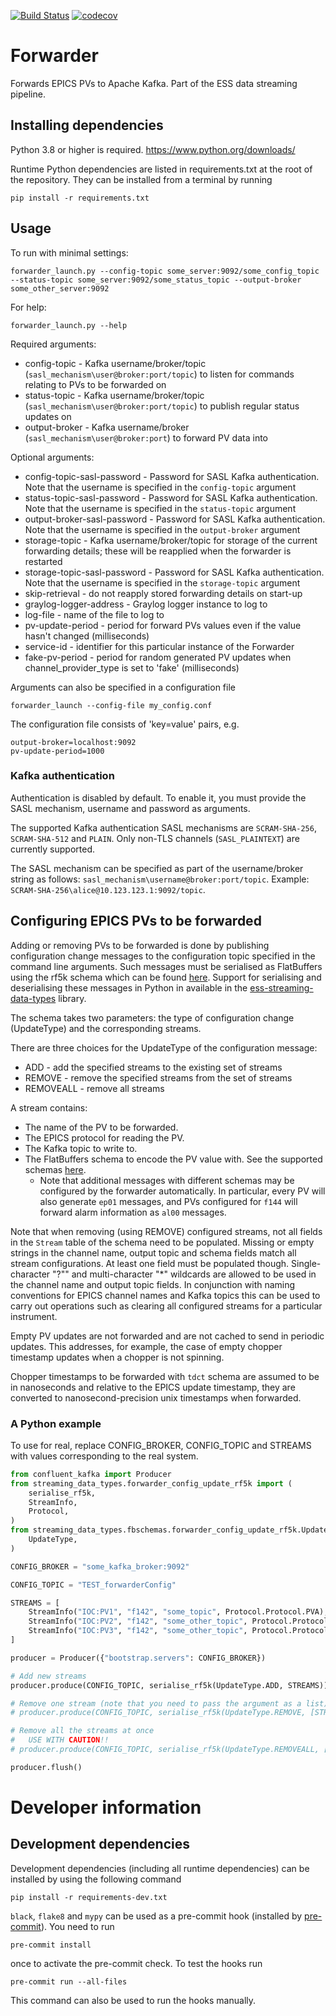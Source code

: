 [![Build Status](https://gitlab.esss.lu.se/ecdc/ess-dmsc/forwarder/badges/main/pipeline.svg)](https://gitlab.esss.lu.se/ecdc/ess-dmsc/forwarder/-/pipelines) [![codecov](https://gitlab.esss.lu.se/ecdc/ess-dmsc/forwarder/badges/main/coverage.svg)](https://gitlab.esss.lu.se/ecdc/ess-dmsc/forwarder/-/graphs/main/charts)


# Forwarder
Forwards EPICS PVs to Apache Kafka. Part of the ESS data streaming pipeline.

## Installing dependencies

Python 3.8 or higher is required. https://www.python.org/downloads/

Runtime Python dependencies are listed in requirements.txt at the root of the
repository. They can be installed from a terminal by running
```
pip install -r requirements.txt
```

## Usage
To run with minimal settings:
```
forwarder_launch.py --config-topic some_server:9092/some_config_topic --status-topic some_server:9092/some_status_topic --output-broker some_other_server:9092
```

For help:
```
forwarder_launch.py --help
```

Required arguments:
 * config-topic - Kafka username/broker/topic (`sasl_mechanism\user@broker:port/topic`) to listen for commands relating to PVs to be forwarded on
 * status-topic - Kafka username/broker/topic (`sasl_mechanism\user@broker:port/topic`) to publish regular status updates on
 * output-broker - Kafka username/broker (`sasl_mechanism\user@broker:port`) to forward PV data into

Optional arguments:
 * config-topic-sasl-password - Password for SASL Kafka authentication. Note that the username is specified in the `config-topic` argument
 * status-topic-sasl-password - Password for SASL Kafka authentication. Note that the username is specified in the `status-topic` argument
 * output-broker-sasl-password - Password for SASL Kafka authentication. Note that the username is specified in the `output-broker` argument
 * storage-topic - Kafka username/broker/topic for storage of the current forwarding details; these will be reapplied when the forwarder is restarted
 * storage-topic-sasl-password - Password for SASL Kafka authentication. Note that the username is specified in the `storage-topic` argument
 * skip-retrieval - do not reapply stored forwarding details on start-up
 * graylog-logger-address - Graylog logger instance to log to
 * log-file - name of the file to log to
 * pv-update-period - period for forward PVs values even if the value hasn't changed (milliseconds)
 * service-id - identifier for this particular instance of the Forwarder
 * fake-pv-period - period for random generated PV updates when channel_provider_type is set to 'fake' (milliseconds)

Arguments can also be specified in a configuration file
```
forwarder_launch --config-file my_config.conf
```
The configuration file consists of 'key=value' pairs, e.g.
```
output-broker=localhost:9092
pv-update-period=1000
```

### Kafka authentication

Authentication is disabled by default. To enable it, you must provide the SASL mechanism, username and password as arguments.

The supported Kafka authentication SASL mechanisms are `SCRAM-SHA-256`, `SCRAM-SHA-512` and `PLAIN`.
Only non-TLS channels (`SASL_PLAINTEXT`) are currently supported.

The SASL mechanism can be specified as part of the username/broker string as follows: `sasl_mechanism\username@broker:port/topic`.
Example: `SCRAM-SHA-256\alice@10.123.123.1:9092/topic`.

## Configuring EPICS PVs to be forwarded

Adding or removing PVs to be forwarded is done by publishing configuration change messages to the configuration
topic specified in the command line arguments. Such messages must be serialised as FlatBuffers using
the rf5k schema which can be found [here](https://github.com/ess-dmsc/streaming-data-types/blob/master/schemas/rf5k_forwarder_config.fbs).
Support for serialising and deserialising these messages in Python in available in the
[ess-streaming-data-types](https://pypi.org/project/ess-streaming-data-types/) library.

The schema takes two parameters: the type of configuration change (UpdateType) and the corresponding streams.

There are three choices for the UpdateType of the configuration message:
 * ADD - add the specified streams to the existing set of streams
 * REMOVE - remove the specified streams from the set of streams
 * REMOVEALL - remove all streams

A stream contains:
 * The name of the PV to be forwarded.
 * The EPICS protocol for reading the PV.
 * The Kafka topic to write to.
 * The FlatBuffers schema to encode the PV value with. See the supported schemas [here](forwarder/update_handlers/schema_serialiser_factory.py#L24).
   * Note that additional messages with different schemas may be configured by the forwarder 
     automatically. In particular, every PV will also generate `ep01` messages, and PVs 
     configured for `f144` will forward alarm information as `al00` messages.


Note that when removing (using REMOVE) configured streams, not all fields in the `Stream` table of the schema need to be populated.
Missing or empty strings in the channel name, output topic and schema fields match all stream configurations.
At least one field must be populated though.
Single-character "?"" and multi-character "*" wildcards are allowed to be used in the channel name and output topic fields.
In conjunction with naming conventions for EPICS channel names and Kafka topics this can be used to carry out operations
such as clearing all configured streams for a particular instrument.

Empty PV updates are not forwarded and are not cached to send in periodic updates.
This addresses, for example, the case of empty chopper timestamp updates when a chopper is not spinning.

Chopper timestamps to be forwarded with `tdct` schema are assumed to be in nanoseconds and relative
to the EPICS update timestamp, they are converted to nanosecond-precision unix timestamps when forwarded.

### A Python example
To use for real, replace CONFIG_BROKER, CONFIG_TOPIC and STREAMS with values corresponding to the real system.

```python
from confluent_kafka import Producer
from streaming_data_types.forwarder_config_update_rf5k import (
    serialise_rf5k,
    StreamInfo,
    Protocol,
)
from streaming_data_types.fbschemas.forwarder_config_update_rf5k.UpdateType import (
    UpdateType,
)

CONFIG_BROKER = "some_kafka_broker:9092"

CONFIG_TOPIC = "TEST_forwarderConfig"

STREAMS = [
    StreamInfo("IOC:PV1", "f142", "some_topic", Protocol.Protocol.PVA),
    StreamInfo("IOC:PV2", "f142", "some_other_topic", Protocol.Protocol.CA),
    StreamInfo("IOC:PV3", "f142", "some_other_topic", Protocol.Protocol.PVA),
]

producer = Producer({"bootstrap.servers": CONFIG_BROKER})

# Add new streams
producer.produce(CONFIG_TOPIC, serialise_rf5k(UpdateType.ADD, STREAMS))

# Remove one stream (note that you need to pass the argument as a list)
# producer.produce(CONFIG_TOPIC, serialise_rf5k(UpdateType.REMOVE, [STREAMS[0]]))

# Remove all the streams at once
#   USE WITH CAUTION!!
# producer.produce(CONFIG_TOPIC, serialise_rf5k(UpdateType.REMOVEALL, []))

producer.flush()
```

# Developer information

## Development dependencies

Development dependencies (including all runtime dependencies) can be installed by using the following command

```
pip install -r requirements-dev.txt
```

`black`, `flake8` and `mypy` can be used as a pre-commit hook (installed by [pre-commit](https://pre-commit.com/)).
You need to run
```
pre-commit install
```
once to activate the pre-commit check.
To test the hooks run
```
pre-commit run --all-files
```
This command can also be used to run the hooks manually.


